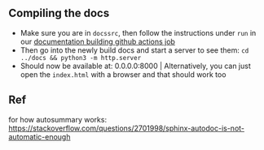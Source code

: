 ## Compiling the docs
- Make sure you are in `docssrc`, then follow the instructions under `run` in our [documentation building github actions job](https://github.com/mindsdb/lightwood/blob/staging/.github/workflows/doc_build.yml#L21)
- Then go into the newly build docs and start a server to see them: `cd ../docs && python3 -m http.server`
- Should now be available at: 0.0.0.0:8000 | Alternatively, you can just open the `index.html` with a browser and that should work too

## Ref

for how autosummary works: https://stackoverflow.com/questions/2701998/sphinx-autodoc-is-not-automatic-enough